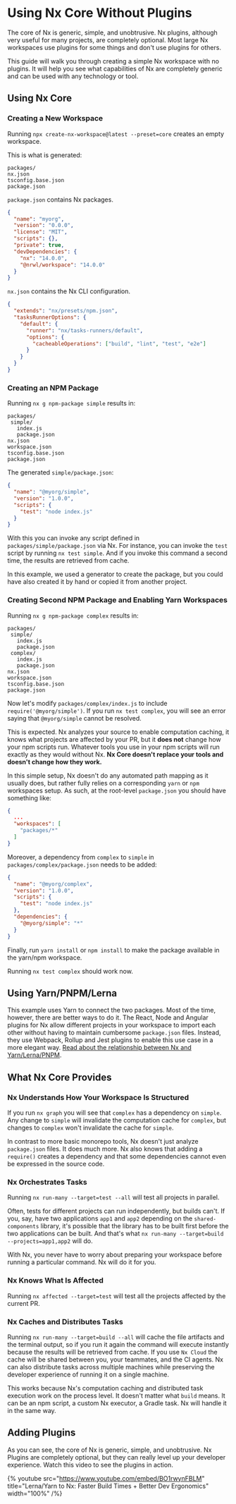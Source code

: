# Using Nx Core Without Plugins

The core of Nx is generic, simple, and unobtrusive. Nx plugins, although very useful for many projects, are completely
optional. Most large Nx workspaces use plugins for some things and don't use plugins for others.

This guide will walk you through creating a simple Nx workspace with no plugins. It will help you see what capabilities
of Nx are completely generic and can be used with any technology or tool.

## Using Nx Core

### Creating a New Workspace

Running `npx create-nx-workspace@latest --preset=core` creates an empty workspace.

This is what is generated:

```text
packages/
nx.json
tsconfig.base.json
package.json
```

`package.json` contains Nx packages.

```json
{
  "name": "myorg",
  "version": "0.0.0",
  "license": "MIT",
  "scripts": {},
  "private": true,
  "devDependencies": {
    "nx": "14.0.0",
    "@nrwl/workspace": "14.0.0"
  }
}
```

`nx.json` contains the Nx CLI configuration.

```json
{
  "extends": "nx/presets/npm.json",
  "tasksRunnerOptions": {
    "default": {
      "runner": "nx/tasks-runners/default",
      "options": {
        "cacheableOperations": ["build", "lint", "test", "e2e"]
      }
    }
  }
}
```

### Creating an NPM Package

Running `nx g npm-package simple` results in:

```text
packages/
 simple/
   index.js
   package.json
nx.json
workspace.json
tsconfig.base.json
package.json
```

The generated `simple/package.json`:

```json
{
  "name": "@myorg/simple",
  "version": "1.0.0",
  "scripts": {
    "test": "node index.js"
  }
}
```

With this you can invoke any script defined in `packages/simple/package.json` via Nx. For instance, you can invoke the `test`
script by running `nx test simple`. And if you invoke this command a second time, the results are retrieved from
cache.

In this example, we used a generator to create the package, but you could have also created it by hand or copied it
from another project.

### Creating Second NPM Package and Enabling Yarn Workspaces

Running `nx g npm-package complex` results in:

```text
packages/
 simple/
   index.js
   package.json
 complex/
   index.js
   package.json
nx.json
workspace.json
tsconfig.base.json
package.json
```

Now let's modify `packages/complex/index.js` to include `require('@myorg/simple')`. If you run `nx test complex`,
you will see an error saying that `@myorg/simple` cannot be resolved.

This is expected. Nx analyzes your source to enable computation caching, it knows what projects are affected by your PR,
but it **does not** change how your npm scripts run. Whatever tools you use in your npm scripts will run exactly as they
would without Nx. **Nx Core doesn't replace your tools and doesn't change how they work.**

In this simple setup, Nx doesn't do any automated path mapping as it usually does, but rather fully relies on a corresponding `yarn` or `npm` workspaces setup. As such, at the root-level `package.json` you should have something like:

```json
{
  ...
  "workspaces": [
    "packages/*"
  ]
}
```

Moreover, a dependency from `complex` to `simple` in `packages/complex/package.json` needs to be added:

```json
{
  "name": "@myorg/complex",
  "version": "1.0.0",
  "scripts": {
    "test": "node index.js"
  },
  "dependencies": {
    "@myorg/simple": "*"
  }
}
```

Finally, run `yarn install` or `npm install` to make the package available in the yarn/npm workspace.

Running `nx test complex` should work now.

## Using Yarn/PNPM/Lerna

This example uses Yarn to connect the two packages. Most of the time, however, there are better ways to do it. The React,
Node and Angular plugins for Nx allow different projects in your workspace to import each other without having to maintain
cumbersome `package.json` files. Instead, they use Webpack, Rollup and Jest plugins to enable this use case in a more
elegant way. [Read about the relationship between Nx and Yarn/Lerna/PNPM](/migration/lerna-and-nx).

## What Nx Core Provides

### Nx Understands How Your Workspace Is Structured

If you run `nx graph` you will see that `complex` has a dependency on `simple`. Any change to `simple` will
invalidate the computation cache for `complex`, but changes to `complex` won't invalidate the cache for `simple`.

In contrast to more basic monorepo tools, Nx doesn't just analyze `package.json` files. It does much more. Nx also knows
that adding a `require()` creates a dependency and that some dependencies cannot even be expressed in the source code.

### Nx Orchestrates Tasks

Running `nx run-many --target=test --all` will test all projects in parallel.

Often, tests for different projects can run independently, but builds can't. If you, say, have two applications `app1` and `app2` depending on the `shared-components` library, it's possible that the library has to be built first before the two applications can be built. And that's what `nx run-many --target=build --projects=app1,app2` will do.

With Nx, you never have to worry about preparing your workspace before running a particular command. Nx will do it for you.

### Nx Knows What Is Affected

Running `nx affected --target=test` will test all the projects affected by the current PR.

### Nx Caches and Distributes Tasks

Running `nx run-many --target=build --all` will cache the file artifacts and the terminal output, so if you run it again the command
will execute instantly because the results will be retrieved from cache. If you use `Nx Cloud` the cache will be shared
between you, your teammates, and the CI agents. Nx can also distribute tasks across multiple machines while preserving
the developer experience of running it on a single machine.

This works because Nx's computation caching and distributed task execution work on the process level. It doesn't matter
what `build` means. It can be an npm script, a custom Nx executor, a Gradle task. Nx will handle it in the same way.

## Adding Plugins

As you can see, the core of Nx is generic, simple, and unobtrusive. Nx Plugins are completely optional, but they can
really level up your developer experience. Watch this video to see the plugins in action.

{% youtube
src="https://www.youtube.com/embed/BO1rwynFBLM"
title="Lerna/Yarn to Nx: Faster Build Times + Better Dev Ergonomics"
width="100%" /%}
